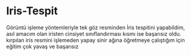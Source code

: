 # Iris-Tespit
Görüntü işleme yöntemleriyle tek göz resminden İris tespitini yapabildim,
asıl amacım olan iristen cinsiyet sınıflandırması kısmı ise başarısız oldu.
kırpılan iris resmini işlemeden yapay sinir ağına öğretmeye çalıştığım için eğitim çok yavaş ve başarısız
